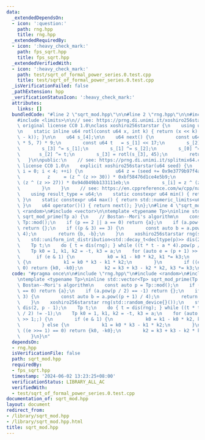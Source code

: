```yaml
---
data:
  _extendedDependsOn:
  - icon: ':question:'
    path: rng.hpp
    title: rng.hpp
  _extendedRequiredBy:
  - icon: ':heavy_check_mark:'
    path: fps_sqrt.hpp
    title: fps_sqrt.hpp
  _extendedVerifiedWith:
  - icon: ':heavy_check_mark:'
    path: test/sqrt_of_formal_power_series.0.test.cpp
    title: test/sqrt_of_formal_power_series.0.test.cpp
  _isVerificationFailed: false
  _pathExtension: hpp
  _verificationStatusIcon: ':heavy_check_mark:'
  attributes:
    links: []
  bundledCode: "#line 2 \"sqrt_mod.hpp\"\n\n#line 2 \"rng.hpp\"\n\n#include <cstdint>\n\
    #include <limits>\n\n// see: https://prng.di.unimi.it/xoshiro256starstar.c\n//\
    \ original license CC0 1.0\nclass xoshiro256starstar {\n    using u64 = std::uint64_t;\n\
    \n    static inline u64 rotl(const u64 x, int k) { return (x << k) | (x >> (64\
    \ - k)); }\n\n    u64 s_[4];\n\n    u64 next() {\n        const u64 res = rotl(s_[1]\
    \ * 5, 7) * 9;\n        const u64 t   = s_[1] << 17;\n        s_[2] ^= s_[0];\n\
    \        s_[3] ^= s_[1];\n        s_[1] ^= s_[2];\n        s_[0] ^= s_[3];\n \
    \       s_[2] ^= t;\n        s_[3] = rotl(s_[3], 45);\n        return res;\n \
    \   }\n\npublic:\n    // see: https://prng.di.unimi.it/splitmix64.c\n    // original\
    \ license CC0 1.0\n    explicit xoshiro256starstar(u64 seed) {\n        for (int\
    \ i = 0; i < 4; ++i) {\n            u64 z = (seed += 0x9e3779b97f4a7c15);\n  \
    \          z     = (z ^ (z >> 30)) * 0xbf58476d1ce4e5b9;\n            z     =\
    \ (z ^ (z >> 27)) * 0x94d049bb133111eb;\n            s_[i] = z ^ (z >> 31);\n\
    \        }\n    }\n    // see: https://en.cppreference.com/w/cpp/named_req/UniformRandomBitGenerator\n\
    \    using result_type = u64;\n    static constexpr u64 min() { return std::numeric_limits<u64>::min();\
    \ }\n    static constexpr u64 max() { return std::numeric_limits<u64>::max();\
    \ }\n    u64 operator()() { return next(); }\n};\n#line 4 \"sqrt_mod.hpp\"\n#include\
    \ <random>\n#include <vector>\n\ntemplate <typename Tp>\ninline std::vector<Tp>\
    \ sqrt_mod_prime(Tp a) {\n    // Bostan--Mori's algorithm\n    const auto p =\
    \ Tp::mod();\n    if (p == 2 || a == 0) return {a};\n    if (a.pow(p / 2) == -1)\
    \ return {};\n    if ((p & 3) == 3) {\n        const auto b = a.pow((p + 1) /\
    \ 4);\n        return {b, -b};\n    }\n    xoshiro256starstar rng(std::random_device{}());\n\
    \    std::uniform_int_distribution<std::decay_t<decltype(p)>> dis(2, p - 1);\n\
    \    Tp t;\n    do { t = dis(rng); } while ((t * t - a * 4).pow(p / 2) != -1);\n\
    \    Tp k0 = 1, k1, k2 = -t, k3 = a;\n    for (auto e = (p + 1) >> 1;;) {\n  \
    \      if (e & 1) {\n            k0 = k1 - k0 * k2, k1 *= k3;\n        } else\
    \ {\n            k1 = k0 * k3 - k1 * k2;\n        }\n        if ((e >>= 1) ==\
    \ 0) return {k0, -k0};\n        k2 = k3 + k3 - k2 * k2, k3 *= k3;\n    }\n}\n"
  code: "#pragma once\n\n#include \"rng.hpp\"\n#include <random>\n#include <vector>\n\
    \ntemplate <typename Tp>\ninline std::vector<Tp> sqrt_mod_prime(Tp a) {\n    //\
    \ Bostan--Mori's algorithm\n    const auto p = Tp::mod();\n    if (p == 2 || a\
    \ == 0) return {a};\n    if (a.pow(p / 2) == -1) return {};\n    if ((p & 3) ==\
    \ 3) {\n        const auto b = a.pow((p + 1) / 4);\n        return {b, -b};\n\
    \    }\n    xoshiro256starstar rng(std::random_device{}());\n    std::uniform_int_distribution<std::decay_t<decltype(p)>>\
    \ dis(2, p - 1);\n    Tp t;\n    do { t = dis(rng); } while ((t * t - a * 4).pow(p\
    \ / 2) != -1);\n    Tp k0 = 1, k1, k2 = -t, k3 = a;\n    for (auto e = (p + 1)\
    \ >> 1;;) {\n        if (e & 1) {\n            k0 = k1 - k0 * k2, k1 *= k3;\n\
    \        } else {\n            k1 = k0 * k3 - k1 * k2;\n        }\n        if\
    \ ((e >>= 1) == 0) return {k0, -k0};\n        k2 = k3 + k3 - k2 * k2, k3 *= k3;\n\
    \    }\n}\n"
  dependsOn:
  - rng.hpp
  isVerificationFile: false
  path: sqrt_mod.hpp
  requiredBy:
  - fps_sqrt.hpp
  timestamp: '2024-06-02 13:23:25+08:00'
  verificationStatus: LIBRARY_ALL_AC
  verifiedWith:
  - test/sqrt_of_formal_power_series.0.test.cpp
documentation_of: sqrt_mod.hpp
layout: document
redirect_from:
- /library/sqrt_mod.hpp
- /library/sqrt_mod.hpp.html
title: sqrt_mod.hpp
---
```

